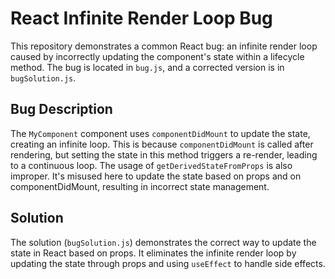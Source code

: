 # React Infinite Render Loop Bug

This repository demonstrates a common React bug: an infinite render loop caused by incorrectly updating the component's state within a lifecycle method.  The bug is located in `bug.js`, and a corrected version is in `bugSolution.js`.

## Bug Description

The `MyComponent` component uses `componentDidMount` to update the state, creating an infinite loop.  This is because `componentDidMount` is called after rendering, but setting the state in this method triggers a re-render, leading to a continuous loop. The usage of `getDerivedStateFromProps` is also improper. It's misused here to update the state based on props and on componentDidMount, resulting in incorrect state management. 

## Solution

The solution (`bugSolution.js`) demonstrates the correct way to update the state in React based on props.  It eliminates the infinite render loop by updating the state through props and using `useEffect` to handle side effects.